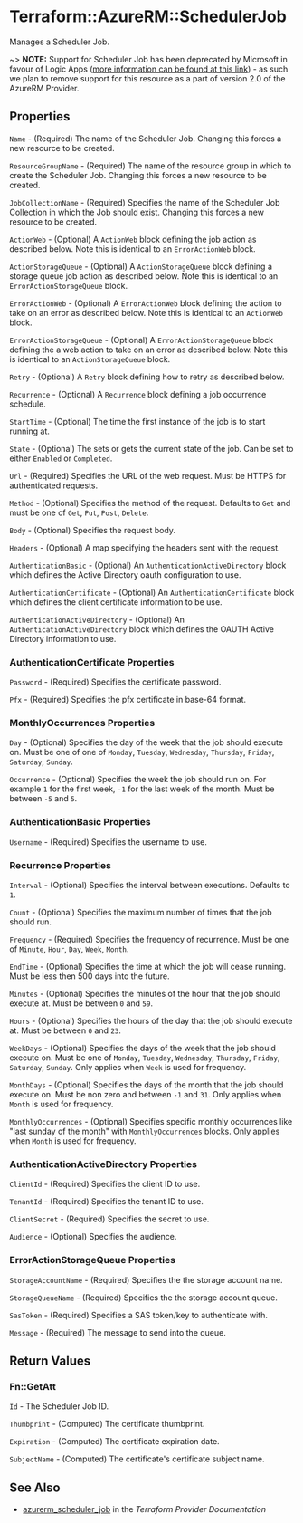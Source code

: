 # Terraform::AzureRM::SchedulerJob

Manages a Scheduler Job.

~> **NOTE:** Support for Scheduler Job has been deprecated by Microsoft in favour of Logic Apps ([more information can be found at this link](https://docs.microsoft.com/en-us/azure/scheduler/migrate-from-scheduler-to-logic-apps)) - as such we plan to remove support for this resource as a part of version 2.0 of the AzureRM Provider.

## Properties

`Name` - (Required) The name of the Scheduler Job. Changing this forces a new resource to be created.

`ResourceGroupName` - (Required) The name of the resource group in which to create the Scheduler Job. Changing this forces a new resource to be created.

`JobCollectionName` - (Required) Specifies the name of the Scheduler Job Collection in which the Job should exist. Changing this forces a new resource to be created.

`ActionWeb` - (Optional) A `ActionWeb` block defining the job action as described below. Note this is identical to an `ErrorActionWeb` block.

`ActionStorageQueue` - (Optional) A `ActionStorageQueue` block defining a storage queue job action as described below. Note this is identical to an `ErrorActionStorageQueue` block.

`ErrorActionWeb` - (Optional) A `ErrorActionWeb` block defining the action to take on an error as described below. Note this is identical to an `ActionWeb` block.

`ErrorActionStorageQueue` - (Optional) A `ErrorActionStorageQueue` block defining the a web action to take on an error as described below. Note this is identical to an `ActionStorageQueue` block.

`Retry` - (Optional) A `Retry` block defining how to retry as described below.

`Recurrence` - (Optional) A `Recurrence` block defining a job occurrence schedule.

`StartTime` - (Optional) The time the first instance of the job is to start running at.

`State` - (Optional) The sets or gets the current state of the job. Can be set to either `Enabled` or `Completed`.

`Url` - (Required) Specifies the URL of the web request. Must be HTTPS for authenticated requests.

`Method` - (Optional) Specifies the method of the request. Defaults to `Get` and must be one of `Get`, `Put`, `Post`, `Delete`.

`Body` - (Optional) Specifies the request body.

`Headers` - (Optional) A map specifying the headers sent with the request.

`AuthenticationBasic` - (Optional) An `AuthenticationActiveDirectory` block which defines the Active Directory oauth configuration to use.

`AuthenticationCertificate` - (Optional) An `AuthenticationCertificate` block which defines the client certificate information to be use.

`AuthenticationActiveDirectory` - (Optional) An `AuthenticationActiveDirectory` block which defines the OAUTH Active Directory information to use.

### AuthenticationCertificate Properties

`Password` - (Required) Specifies the certificate password.

`Pfx` - (Required) Specifies the pfx certificate in base-64 format.

### MonthlyOccurrences Properties

`Day` - (Optional) Specifies the day of the week that the job should execute on. Must be one of  one of `Monday`, `Tuesday`, `Wednesday`, `Thursday`, `Friday`, `Saturday`, `Sunday`.

`Occurrence` - (Optional) Specifies the week the job should run on. For example  `1` for the first week, `-1` for the last week of the month. Must be between `-5` and `5`.

### AuthenticationBasic Properties

`Username` - (Required) Specifies the username to use.

### Recurrence Properties

`Interval` - (Optional) Specifies the interval between executions. Defaults to `1`.

`Count` - (Optional) Specifies the maximum number of times that the job should run.

`Frequency` - (Required) Specifies the frequency of recurrence. Must be one of `Minute`, `Hour`, `Day`, `Week`, `Month`.

`EndTime` - (Optional) Specifies the time at which the job will cease running. Must be less then 500 days into the future.

`Minutes` - (Optional) Specifies the minutes of the hour that the job should execute at. Must be between `0` and `59`.

`Hours` - (Optional) Specifies the hours of the day that the job should execute at. Must be between `0` and `23`.

`WeekDays` - (Optional) Specifies the days of the week that the job should execute on. Must be one of `Monday`, `Tuesday`, `Wednesday`, `Thursday`, `Friday`, `Saturday`, `Sunday`. Only applies when `Week` is used for frequency.

`MonthDays` - (Optional) Specifies the days of the month that the job should execute on. Must be non zero and between `-1` and `31`. Only applies when `Month` is used for frequency.

`MonthlyOccurrences` - (Optional) Specifies specific monthly occurrences like "last sunday of the month" with `MonthlyOccurrences` blocks. Only applies when `Month` is used for frequency.

### AuthenticationActiveDirectory Properties

`ClientId` - (Required) Specifies the client ID to use.

`TenantId` - (Required) Specifies the tenant ID to use.

`ClientSecret` - (Required) Specifies the secret to use.

`Audience` - (Optional) Specifies the audience.

### ErrorActionStorageQueue Properties

`StorageAccountName` - (Required) Specifies the the storage account name.

`StorageQueueName` - (Required) Specifies the the storage account queue.

`SasToken` - (Required) Specifies a SAS token/key to authenticate with.

`Message` - (Required) The message to send into the queue.


## Return Values

### Fn::GetAtt

`Id` - The Scheduler Job ID.

`Thumbprint` - (Computed) The certificate thumbprint.

`Expiration` - (Computed)  The certificate expiration date.

`SubjectName` - (Computed) The certificate's certificate subject name.

## See Also

* [azurerm_scheduler_job](https://www.terraform.io/docs/providers/azurerm/r/scheduler_job.html) in the _Terraform Provider Documentation_